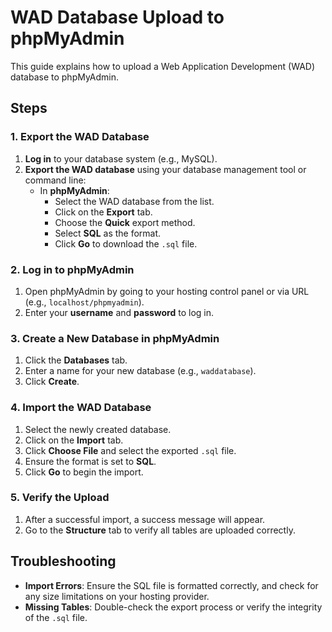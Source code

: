 # WAD Database Upload to phpMyAdmin

This guide explains how to upload a Web Application Development (WAD) database to phpMyAdmin.

## Steps

### 1. Export the WAD Database

1. **Log in** to your database system (e.g., MySQL).
2. **Export the WAD database** using your database management tool or command line:
   - In **phpMyAdmin**:
     - Select the WAD database from the list.
     - Click on the **Export** tab.
     - Choose the **Quick** export method.
     - Select **SQL** as the format.
     - Click **Go** to download the `.sql` file.

### 2. Log in to phpMyAdmin

1. Open phpMyAdmin by going to your hosting control panel or via URL (e.g., `localhost/phpmyadmin`).
2. Enter your **username** and **password** to log in.

### 3. Create a New Database in phpMyAdmin

1. Click the **Databases** tab.
2. Enter a name for your new database (e.g., `waddatabase`).
3. Click **Create**.

### 4. Import the WAD Database

1. Select the newly created database.
2. Click on the **Import** tab.
3. Click **Choose File** and select the exported `.sql` file.
4. Ensure the format is set to **SQL**.
5. Click **Go** to begin the import.

### 5. Verify the Upload

1. After a successful import, a success message will appear.
2. Go to the **Structure** tab to verify all tables are uploaded correctly.

## Troubleshooting

- **Import Errors**: Ensure the SQL file is formatted correctly, and check for any size limitations on your hosting provider.
- **Missing Tables**: Double-check the export process or verify the integrity of the `.sql` file.
